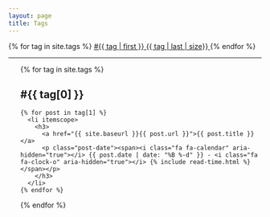 ```yaml
---
layout: page
title: Tags
---
```

{% for tag in site.tags %}
  <a href="#{{ tag[0] | slugify }}" class="tag">
    #{{ tag | first }}&nbsp;<span class="badge">{{ tag | last | size}}</span>
  </a>
{% endfor %}

<hr/>

<ul class="posts">
  {% for tag in site.tags %}
    <h2 id="{{ tag[0] | slugify }}">#{{ tag[0] }}</h2>

    {% for post in tag[1] %}
      <li itemscope>
        <h3>
          <a href="{{ site.baseurl }}{{ post.url }}">{{ post.title }}</a>
          <p class="post-date"><span><i class="fa fa-calendar" aria-hidden="true"></i> {{ post.date | date: "%B %-d" }} - <i class="fa fa-clock-o" aria-hidden="true"></i> {% include read-time.html %}</span></p>
        </h3>
      </li>
    {% endfor %}
  {% endfor %}
</ul>